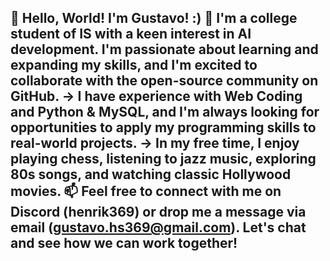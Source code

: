 👋 Hello, World! I'm Gustavo! :)
🌱 I'm a college student of IS with a keen interest in AI development. I'm passionate about learning and expanding my skills,
and I'm excited to collaborate with the open-source community on GitHub.
-> I have experience with Web Coding and Python & MySQL, and I'm always looking for opportunities to apply my programming skills to real-world projects.
-> In my free time, I enjoy playing chess, listening to jazz music, exploring 80s songs, and watching classic Hollywood movies.
📫 Feel free to connect with me on Discord (henrik369) or drop me a message via email (gustavo.hs369@gmail.com). Let's chat and see how we can work together!
-
